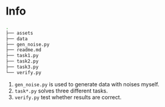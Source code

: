 # Info

```bash
.
├── assets
├── data
├── gen_noise.py
├── readme.md
├── task1.py
├── task2.py
├── task3.py
└── verify.py
```

1. `gen_noise.py` is used to generate data with noises myself.
2. `task*.py` solves three different tasks.
3. `verify.py` test whether results are correct.